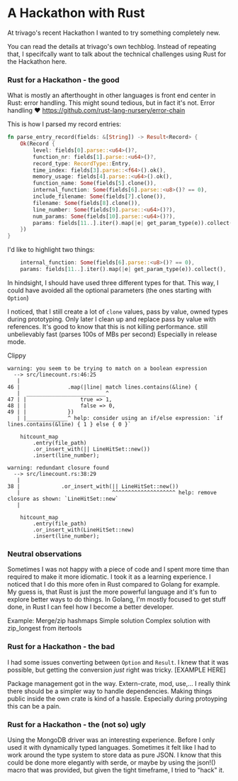 # A Hackathon with Rust

At trivago's recent Hackathon I wanted to try something completely new.

You can read the details at trivago's own techblog.
Instead of repeating that, I specifcally want to talk about the technical challenges using Rust for the Hackathon here.

### Rust for a Hackathon - the good

What is mostly an afterthought in other languages is front end center in Rust: error handling.
This might sound tedious, but in fact it's not.
Error handling ❤️
https://github.com/rust-lang-nursery/error-chain

This is how I parsed my record entries:

```rust
fn parse_entry_record(fields: &[String]) -> Result<Record> {
    Ok(Record {
        level: fields[0].parse::<u64>()?,
        function_nr: fields[1].parse::<u64>()?,
        record_type: RecordType::Entry,
        time_index: fields[3].parse::<f64>().ok(),
        memory_usage: fields[4].parse::<u64>().ok(),
        function_name: Some(fields[5].clone()),
        internal_function: Some(fields[6].parse::<u8>()? == 0),
        include_filename: Some(fields[7].clone()),
        filename: Some(fields[8].clone()),
        line_number: Some(fields[9].parse::<u64>()?),
        num_params: Some(fields[10].parse::<u64>()?),
        params: fields[11..].iter().map(|e| get_param_type(e)).collect(),
    })
}
```
I'd like to highlight two things:

```rust
    internal_function: Some(fields[6].parse::<u8>()? == 0),
    params: fields[11..].iter().map(|e| get_param_type(e)).collect(),
```

In hindsight, I should have used three different types for that.
This way, I could have avoided all the optional parameters (the ones starting with `Option`)



I noticed, that I still create a lot of `clone` values, pass by value, owned types during prototyping.
Only later I clean up and replace pass by value with references.
It's good to know that this is not killing performance.
still unbelievably fast (parses 100s of MBs per second)
Especially in release mode.


Clippy

```
warning: you seem to be trying to match on a boolean expression
  --> src/linecount.rs:46:25
   |
46 |               .map(|line| match lines.contains(&line) {
   |  _________________________^
47 | |                 true => 1,
48 | |                 false => 0,
49 | |             })
   | |_____________^ help: consider using an if/else expression: `if lines.contains(&line) { 1 } else { 0 }`
```


```
    hitcount_map
        .entry(file_path)
        .or_insert_with(|| LineHitSet::new())
        .insert(line_number);
```

```
warning: redundant closure found
  --> src/linecount.rs:38:29
   |
38 |             .or_insert_with(|| LineHitSet::new())
   |                             ^^^^^^^^^^^^^^^^^^^^ help: remove closure as shown: `LineHitSet::new`
   |
```

```
    hitcount_map
        .entry(file_path)
        .or_insert_with(LineHitSet::new)
        .insert(line_number);
```


### Neutral observations

Sometimes I was not happy with a piece of code and I spent more time than required to make it more idiomatic.
I took it as a learning experience.
I noticed that I do this more ofen in Rust compared to Golang for example.
My guess is, that Rust is just the more powerful language and it's fun to explore better ways to do things.
In Golang, I'm mostly focused to get stuff done, in Rust I can feel how I become a better developer.

Example: Merge/zip hashmaps
Simple solution
Complex solution with zip_longest from itertools




### Rust for a Hackathon - the bad

I had some issues converting between `Option` and `Result`.
I knew that it was possible, but getting the conversion *just* right was tricky.
[EXAMPLE HERE]


Package management got in the way.
Extern-crate, mod, use,... I really think there should be a simpler way to handle dependencies.
Making things public inside the own crate is kind of a hassle.
Especially during protoyping this can be a pain.

### Rust for a Hackathon - the (not so) ugly

Using the MongoDB driver was an interesting experience. Before I only used it with dynamically typed languages.
Sometimes it felt like I had to work around the type system to store data as pure JSON.
I know that this could be done more elegantly with serde, or maybe by using the json!() macro that was provided, but given the tight timeframe, I tried to "hack" it.